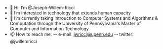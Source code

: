 - 👋 Hi, I’m @Joseph-Willem-Ricci
- 👀 I’m interested in technology that extends human capacity
- 🌱 I’m currently taking Introuction to Computer Systems and Algorithms & Computation through the University of Pennsylvania's Master of Computer and Information Technology
- 📫 How to reach me:
-- e-mail:   jwricci@upenn.edu
-- twitter:  @jwillemricci

<!---
Joseph-Willem-Ricci/Joseph-Willem-Ricci is a ✨ special ✨ repository because its `README.md` (this file) appears on your GitHub profile.
You can click the Preview link to take a look at your changes.
--->
